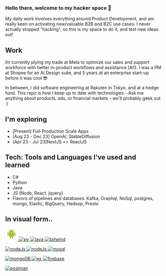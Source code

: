 ### Hello there, welcome to my hacker space 👋

My daily work involves everything around Product Development, and am really keen on activating new/valuable B2B and B2C use cases. I never actually stopped "hacking", so this is my space to do it, and test new ideas out!


## Work 
Im currently plying my trade at Meta to optimize our sales and support workforce with better in-product workflows and assistance (AI!). I was a PM at Shopee for an AI Design suite, and 5 years at an enterprise start-up before it was cool 😎 

In between, I did software engineering at Rakuten in Tokyo, and at a hedge fund. This repo is how I keep up to date with technologies - Ask me anything about products, ads, or financial markets - we'll probably geek out :)

## I'm exploring
- [Present] Full-Production Scale Apps
- [Aug 23 - Dec 23] OpenAI, StableDiffusion
- [Apr 23 - Jul 23]NextJS <> ReactJS

## Tech: Tools and Languages I've used and learned

 - C#
 - Python
 - Java
 - JS (Node, React, jquery)
 - Flavors of pipelines and databases: Kafka, Graphql, NoSql, postgres, mongo, Elastic, BigQuery, Hadoop, Presto


## In visual form..


<p align="left"> 
<a href="https://developer.android.com" target="_blank"> <img src="https://raw.githubusercontent.com/devicons/devicon/master/icons/android/android-original-wordmark.svg" alt="android" width="40" height="40"/> </a>  
<a href="https://www.python.org/" target="_blank"> <img src="https://www.vectorlogo.zone/logos/python/python-icon.svg" alt="py" width="40" height="40"/> </a> 
<a href="https://www.java.com/" target="_blank"> <img src="https://www.vectorlogo.zone/logos/java/java-vertical.svg" alt="java" width="40" height="40"/> </a> 
 <a href="https://tailwindcss.com/" target="_blank"> <img src="https://www.vectorlogo.zone/logos/tailwindcss/tailwindcss-icon.svg" alt="tailwind" width="40" height="40"/> </a> 

<a href="https://nodejs.org/" target="_blank"> <img src="https://www.vectorlogo.zone/logos/nodejs/nodejs-icon.svg" alt="nodeJs" width="40" height="40"/> </a> <a href="https://www.express-gateway.io/" target="_blank"> <img src="https://www.vectorlogo.zone/logos/express-gatewayio/express-gatewayio-icon.svg" alt="nodeJs" width="40" height="40"/> </a> <a href="https://www.mysql.com/" target="_blank"> <img src="https://www.vectorlogo.zone/logos/mysql/mysql-icon.svg" alt="mysql" width="40" height="40"/> </a>
 
 <a href="https://www.mongodb.com/" target="_blank"> <img src="https://www.vectorlogo.zone/logos/mongodb/mongodb-icon.svg" alt="mongoDB" width="40" height="40"/> </a> <a href="https://reactjs.org/" target="_blank"> <img src="https://www.vectorlogo.zone/logos/reactjs/reactjs-icon.svg" alt="ex" width="40" height="40"/> </a> <a href="https://firebase.google.com/" target="_blank"> <img src="https://www.vectorlogo.zone/logos/firebase/firebase-icon.svg" alt="firebase" width="40" height="40"/> </a> 
 
 <a href="https://postman.com" target="_blank"> <img src="https://www.vectorlogo.zone/logos/getpostman/getpostman-icon.svg" alt="postman" width="40" height="40"/> </a>
